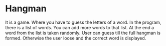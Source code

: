 # Hangman
It is a game. Where you have to guess the letters of a word. In the program, there is a list of words. You can add more words to that list. At the end a word from the list is taken randomly. User can guess till the full hangman is formed. Otherwise the user loose and the correct word is displayed.
